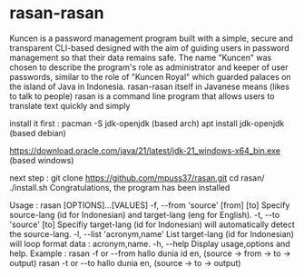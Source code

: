 # rasan-rasan
Kuncen is a password management program built with a simple, secure and transparent CLI-based designed with the aim of guiding users in password management so that their data remains safe. The name "Kuncen" was chosen to describe the program's role as administrator and keeper of user passwords, similar to the role of "Kuncen Royal" which guarded palaces on the island of Java in Indonesia.
rasan-rasan itself in Javanese means (likes to talk to people) rasan is a command line program that allows users to translate text quickly and simply

install it first :
pacman -S jdk-openjdk (based arch)
apt install jdk-openjdk (based debian)

https://download.oracle.com/java/21/latest/jdk-21_windows-x64_bin.exe (based windows)

next step :
git clone https://github.com/mpuss37/rasan.git
cd rasan/
./install.sh
Congratulations, the program has been installed

Usage : 
rasan [OPTIONS]...[VALUES]
-f, --from 'source' [from] [to]    Specify source-lang (id for Indonesian) and target-lang (eng for English).
-t, --to   'source' [to]    Specifiy target-lang (id for Indonesian) will automatically detect the source-lang.
-l, --list   'acronym,name'    List target-lang (id for Indonesian) will loop format data : acronym,name.
-h, --help          Display usage,options and help.
Example :
rasan -f or --from hallo dunia id en, (source -> from -> to -> output)
rasan -t or --to hallo dunia en, (source -> to -> output)
